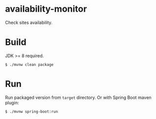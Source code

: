 availability-monitor
====================

Check sites availability.

Build
=====

JDK >= 8 required.

    $ ./mvnw clean package
    
Run
===

Run packaged version from `target` directory. Or with Spring Boot maven plugin:
 
    $ ./mvnw spring-boot:run
